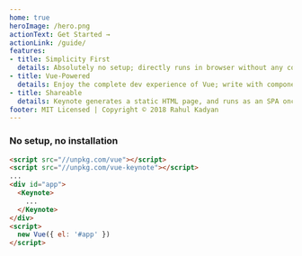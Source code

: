 ```yaml
---
home: true
heroImage: /hero.png
actionText: Get Started →
actionLink: /guide/
features:
- title: Simplicity First
  details: Absolutely no setup; directly runs in browser without any configuration.
- title: Vue-Powered
  details: Enjoy the complete dev experience of Vue; write with component, use webpack or CLI plugins.
- title: Shareable
  details: Keynote generates a static HTML page, and runs as an SPA once a page is loaded.
footer: MIT Licensed | Copyright © 2018 Rahul Kadyan
---
```


### No setup, no installation

```html
<script src="//unpkg.com/vue"></script>
<script src="//unpkg.com/vue-keynote"></script>
...
<div id="app">
  <Keynote>
    ...
  </Keynote>
</div>
<script>
  new Vue({ el: '#app' })
</script>
```
